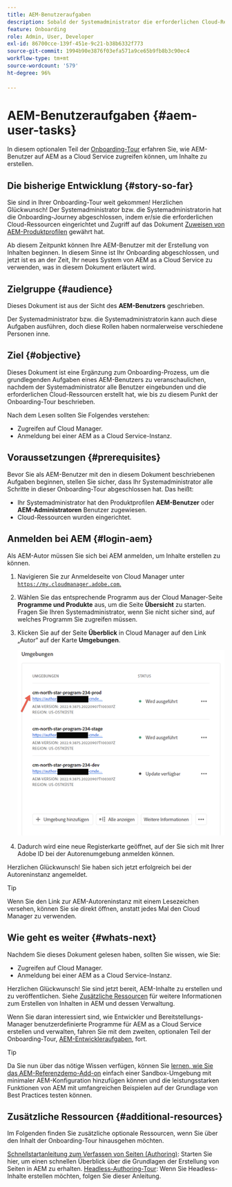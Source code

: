 ```yaml
---
title: AEM-Benutzeraufgaben
description: Sobald der Systemadministrator die erforderlichen Cloud-Ressourcen eingerichtet hat, erfahren Sie, wie AEM-Benutzer auf AEM as a Cloud Service zugreifen können, um Inhalte zu erstellen.
feature: Onboarding
role: Admin, User, Developer
exl-id: 86700cce-139f-451e-9c21-b38b6332f773
source-git-commit: 1994b90e3876f03efa571a9ce65b9fb8b3c90ec4
workflow-type: tm+mt
source-wordcount: '579'
ht-degree: 96%

---
```



# AEM-Benutzeraufgaben {#aem-user-tasks}

In diesem optionalen Teil der [Onboarding-Tour](overview.md) erfahren Sie, wie AEM-Benutzer auf AEM as a Cloud Service zugreifen können, um Inhalte zu erstellen.

## Die bisherige Entwicklung {#story-so-far}

Sie sind in Ihrer Onboarding-Tour weit gekommen! Herzlichen Glückwunsch! Der Systemadministrator bzw. die Systemadministratorin hat die Onboarding-Journey abgeschlossen, indem er/sie die erforderlichen Cloud-Ressourcen eingerichtet und Zugriff auf das Dokument [Zuweisen von AEM-Produktprofilen](assign-profiles-aem.md) gewährt hat.

Ab diesem Zeitpunkt können Ihre AEM-Benutzer mit der Erstellung von Inhalten beginnen. In diesem Sinne ist Ihr Onboarding abgeschlossen, und jetzt ist es an der Zeit, Ihr neues System von AEM as a Cloud Service zu verwenden, was in diesem Dokument erläutert wird.

## Zielgruppe {#audience}

Dieses Dokument ist aus der Sicht des **AEM-Benutzers** geschrieben.

Der Systemadministrator bzw. die Systemadministratorin kann auch diese Aufgaben ausführen, doch diese Rollen haben normalerweise verschiedene Personen inne.

## Ziel {#objective}

Dieses Dokument ist eine Ergänzung zum Onboarding-Prozess, um die grundlegenden Aufgaben eines AEM-Benutzers zu veranschaulichen, nachdem der Systemadministrator alle Benutzer eingebunden und die erforderlichen Cloud-Ressourcen erstellt hat, wie bis zu diesem Punkt der Onboarding-Tour beschrieben.

Nach dem Lesen sollten Sie Folgendes verstehen:

* Zugreifen auf Cloud Manager.
* Anmeldung bei einer AEM as a Cloud Service-Instanz.

## Voraussetzungen {#prerequisites}

Bevor Sie als AEM-Benutzer mit den in diesem Dokument beschriebenen Aufgaben beginnen, stellen Sie sicher, dass Ihr Systemadministrator alle Schritte in dieser Onboarding-Tour abgeschlossen hat. Das heißt:

* Ihr Systemadministrator hat den Produktprofilen **AEM-Benutzer** oder **AEM-Administratoren** Benutzer zugewiesen.
* Cloud-Ressourcen wurden eingerichtet.

## Anmelden bei AEM {#login-aem}

Als AEM-Autor müssen Sie sich bei AEM anmelden, um Inhalte erstellen zu können.

1. Navigieren Sie zur Anmeldeseite von Cloud Manager unter [`https://my.cloudmanager.adobe.com`.](https://my.cloudmanager.adobe.com/)

1. Wählen Sie das entsprechende Programm aus der Cloud Manager-Seite **Programme und Produkte** aus, um die Seite **Übersicht** zu starten. Fragen Sie Ihren Systemadministrator, wenn Sie nicht sicher sind, auf welches Programm Sie zugreifen müssen.

1. Klicken Sie auf der Seite **Überblick** in Cloud Manager auf den Link „Autor“ auf der Karte **Umgebungen**.

   ![Umgebungskarte](/help/journey-onboarding/assets/author-environ.png)

1. Dadurch wird eine neue Registerkarte geöffnet, auf der Sie sich mit Ihrer Adobe ID bei der Autorenumgebung anmelden können.

Herzlichen Glückwunsch! Sie haben sich jetzt erfolgreich bei der Autoreninstanz angemeldet.

>[!TIP]
>
>Wenn Sie den Link zur AEM-Autoreninstanz mit einem Lesezeichen versehen, können Sie sie direkt öffnen, anstatt jedes Mal den Cloud Manager zu verwenden.

## Wie geht es weiter {#whats-next}

Nachdem Sie dieses Dokument gelesen haben, sollten Sie wissen, wie Sie:

* Zugreifen auf Cloud Manager.
* Anmeldung bei einer AEM as a Cloud Service-Instanz.

Herzlichen Glückwunsch! Sie sind jetzt bereit, AEM-Inhalte zu erstellen und zu veröffentlichen. Siehe [Zusätzliche Ressourcen](#additional-resources) für weitere Informationen zum Erstellen von Inhalten in AEM und dessen Verwaltung.

Wenn Sie daran interessiert sind, wie Entwickler und Bereitstellungs-Manager benutzerdefinierte Programme für AEM as a Cloud Service erstellen und verwalten, fahren Sie mit dem zweiten, optionalen Teil der Onboarding-Tour, [AEM-Entwickleraufgaben](developers.md), fort.

>[!TIP]
>
>Da Sie nun über das nötige Wissen verfügen, können Sie [lernen, wie Sie das AEM-Referenzdemo-Add-on](/help/journey-sites/demos-add-on/overview.md) einfach einer Sandbox-Umgebung mit minimaler AEM-Konfiguration hinzufügen können und die leistungsstarken Funktionen von AEM mit umfangreichen Beispielen auf der Grundlage von Best Practices testen können.

## Zusätzliche Ressourcen {#additional-resources}

Im Folgenden finden Sie zusätzliche optionale Ressourcen, wenn Sie über den Inhalt der Onboarding-Tour hinausgehen möchten.

[Schnellstartanleitung zum Verfassen von Seiten (Authoring)](/help/sites-cloud/authoring/getting-started/quick-start.md): Starten Sie hier, um einen schnellen Überblick über die Grundlagen der Erstellung von Seiten in AEM zu erhalten.
[Headless-Authoring-Tour](/help/journey-headless/author/overview.md): Wenn Sie Headless-Inhalte erstellen möchten, folgen Sie dieser Anleitung.
